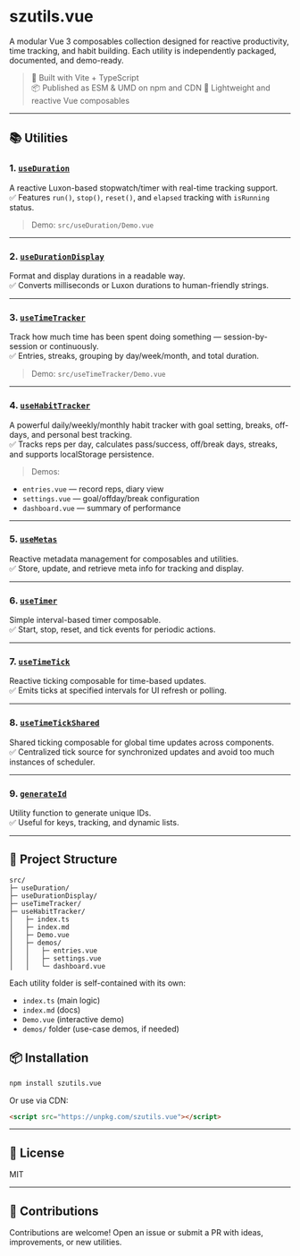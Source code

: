 # szutils.vue

A modular Vue 3 composables collection designed for reactive productivity, time tracking, and habit building. Each utility is independently packaged, documented, and demo-ready.

> 🔧 Built with Vite + TypeScript  
> 📦 Published as ESM & UMD on npm and CDN 
> 🎯 Lightweight and reactive Vue composables

---

## 📚 Utilities

### 1. [`useDuration`](./src/useDuration)

A reactive Luxon-based stopwatch/timer with real-time tracking support.  
✅ Features `run()`, `stop()`, `reset()`, and `elapsed` tracking with `isRunning` status.

> Demo: `src/useDuration/Demo.vue`

---

### 2. [`useDurationDisplay`](./src/useDurationDisplay)

Format and display durations in a readable way.  
✅ Converts milliseconds or Luxon durations to human-friendly strings.

---

### 3. [`useTimeTracker`](./src/useTimeTracker)

Track how much time has been spent doing something — session-by-session or continuously.  
✅ Entries, streaks, grouping by day/week/month, and total duration.

> Demo: `src/useTimeTracker/Demo.vue`

---

### 4. [`useHabitTracker`](./src/useHabitTracker)

A powerful daily/weekly/monthly habit tracker with goal setting, breaks, off-days, and personal best tracking.  
✅ Tracks reps per day, calculates pass/success, off/break days, streaks, and supports localStorage persistence.

> Demos:
- `entries.vue` — record reps, diary view  
- `settings.vue` — goal/offday/break configuration  
- `dashboard.vue` — summary of performance

---

### 5. [`useMetas`](./src/useMetas)

Reactive metadata management for composables and utilities.  
✅ Store, update, and retrieve meta info for tracking and display.

---

### 6. [`useTimer`](./src/useTimer)

Simple interval-based timer composable.  
✅ Start, stop, reset, and tick events for periodic actions.

---

### 7. [`useTimeTick`](./src/useTimeTick)

Reactive ticking composable for time-based updates.  
✅ Emits ticks at specified intervals for UI refresh or polling.

---

### 8. [`useTimeTickShared`](./src/useTimeTickShared)

Shared ticking composable for global time updates across components.  
✅ Centralized tick source for synchronized updates and avoid too much instances of scheduler.

---

### 9. [`generateId`](./src/utility)

Utility function to generate unique IDs.  
✅ Useful for keys, tracking, and dynamic lists.

---

## 📁 Project Structure

```
src/
├─ useDuration/
├─ useDurationDisplay/
├─ useTimeTracker/
├─ useHabitTracker/
│   ├─ index.ts
│   ├─ index.md
│   ├─ Demo.vue
│   ├─ demos/
│   │   ├─ entries.vue
│   │   ├─ settings.vue
│   │   └─ dashboard.vue
```

Each utility folder is self-contained with its own:
- `index.ts` (main logic)
- `index.md` (docs)
- `Demo.vue` (interactive demo)
- `demos/` folder (use-case demos, if needed)

## 📦 Installation

```bash
npm install szutils.vue
```

Or use via CDN:
```html
<script src="https://unpkg.com/szutils.vue"></script>
```

---

## 📄 License

MIT

---

## 🙌 Contributions

Contributions are welcome! Open an issue or submit a PR with ideas, improvements, or new utilities.